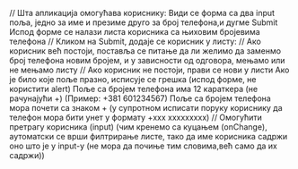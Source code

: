 // Шта апликација омогућава кориснику:
Види се форма са два input поља, једно за име и презиме друго за број телефона,и дугме Submit
Испод форме се налази листа корисника са њиховим бројевима телефона
// Кликом на Submit, додаје се корисник у листу:
// Ако корисник већ постоји, поставља се питање да ли желимо да заменмо број телефона новим бројем, и у зависности од одговора, мењамо или не мењамо листу
// Ако корисник не постоји, прави се нови у листи
Aко је било које поље празно, исписује се грешка (испод форме, не користити alert)
Поље са бројем телефона има 12 караткера (не рачунајући +) (Пример: +381 601234567)
Поље са бројем телефона мора почети са знаком + (у супротном исписати поруку кориснику да телефон мора бити унет у формату +xxx xxxxxxxxx)
// Омогућити претрагу корисника (input) (чим кренемо са куцањем (onChange), аутоматски се врши филтрирање листе, тако да име корисника садржи оно што је у input-у (не мора да почиње тим словима,већ само да их садржи))